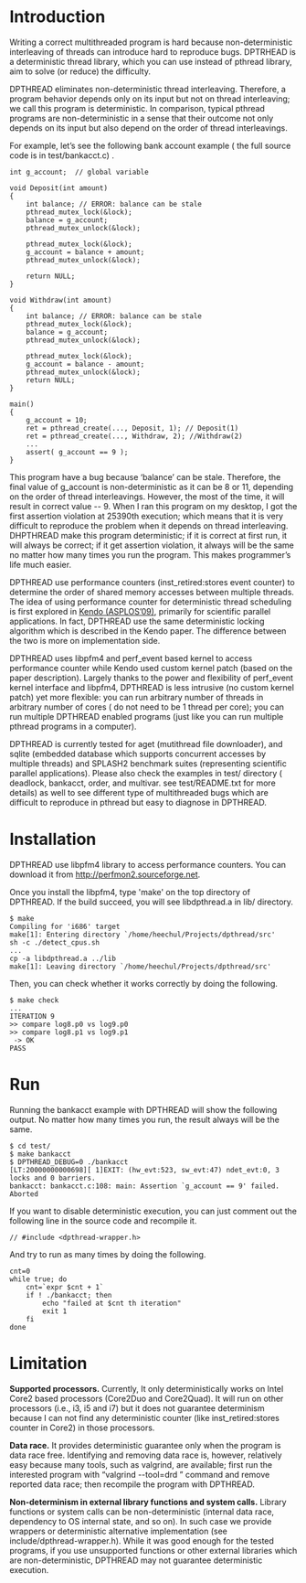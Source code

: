 # Introduction #


Writing a correct multithreaded program is hard because non-deterministic interleaving of threads can introduce hard to reproduce bugs. DPTRHEAD is a deterministic thread library, which you can use instead of pthread library,  aim to solve (or reduce) the difficulty.

DPTHREAD eliminates non-deterministic thread interleaving. Therefore, a program behavior depends only on its input but not on thread interleaving; we call this program is deterministic.  In comparison, typical pthread programs are non-deterministic in a sense that their outcome not only depends on its input but also depend on the order of thread interleavings.

For example, let’s see the following bank account example ( the full source code is in test/bankacct.c) .

```
int g_account;  // global variable 

void Deposit(int amount)
{
	int balance; // ERROR: balance can be stale
	pthread_mutex_lock(&lock); 
	balance = g_account;  
	pthread_mutex_unlock(&lock); 

	pthread_mutex_lock(&lock);
	g_account = balance + amount; 
	pthread_mutex_unlock(&lock); 

	return NULL; 
}

void Withdraw(int amount)
{
	int balance; // ERROR: balance can be stale
	pthread_mutex_lock(&lock);
	balance = g_account; 
	pthread_mutex_unlock(&lock); 

	pthread_mutex_lock(&lock);
	g_account = balance - amount; 
	pthread_mutex_unlock(&lock); 
	return NULL; 
}

main()
{
	g_account = 10; 
	ret = pthread_create(..., Deposit, 1); // Deposit(1) 
	ret = pthread_create(..., Withdraw, 2); //Withdraw(2) 
	... 
	assert( g_account == 9 ); 
}
```

This program have a bug because ‘balance’ can be stale. Therefore, the final value of g\_account is non-deterministic as it can be 8 or 11, depending on the order of thread interleavings. However, the most of the time, it will result in correct value -- 9. When I ran this program on my desktop, I got the first assertion violation at 25390th execution; which means that it is very difficult to reproduce the problem when it depends on thread interleaving.  DHPTHREAD make this program deterministic; if it is correct at first run, it will always be correct; if it get assertion violation, it always will be the same no matter how many times you run the program.  This makes programmer’s life much easier.

DPTHREAD use performance counters (inst\_retired:stores event counter) to determine the order of shared memory accesses between multiple threads. The idea of using performance counter for deterministic thread scheduling is first explored in [Kendo (ASPLOS’09)](http://www.google.com/url?sa=t&source=web&cd=1&ved=0CBYQFjAA&url=http%3A%2F%2Fpeople.csail.mit.edu%2Fmareko%2Fasplos073-olszewski.pdf&ei=nPB-TIySJ46onQegiOXvAQ&usg=AFQjCNFw7KpteuBfvkXl5edKG1FNzsOFew&sig2=QNohy7eWv3aZvo97fFVIqQ), primarily for scientific parallel applications. In fact, DPTHREAD use the same deterministic locking algorithm which is described in the Kendo paper. The difference between the two is more on implementation side.

DPTHREAD uses libpfm4 and perf\_event based kernel to access performance counter while Kendo used custom kernel patch (based on the paper description). Largely thanks to the power and flexibility of perf\_event kernel interface and libpfm4, DPTHREAD is less intrusive (no custom kernel patch) yet more flexible: you can run  arbitrary number of threads in arbitrary number of cores ( do not need to be 1 thread per core); you can run multiple DPTHREAD enabled programs (just like you can run multiple pthread programs in a computer).

DPTHREAD is currently tested for aget (mutithread file downloader), and sqlite (embedded database which supports concurrent accesses by multiple threads) and SPLASH2 benchmark suites (representing scientific parallel applications).  Please also check the examples in test/ directory ( deadlock, bankacct, order, and multivar. see test/README.txt for more details) as well to see different type of multithreaded bugs which are difficult to reproduce in pthread but easy to diagnose in DPTHREAD.


# Installation #

DPTHREAD use libpfm4 library to access performance counters. You can download it from http://perfmon2.sourceforge.net.

Once you install the libpfm4, type 'make' on the top directory of DPTHREAD. If the build succeed, you will see libdpthread.a in lib/ directory.

```
$ make 
Compiling for 'i686' target
make[1]: Entering directory `/home/heechul/Projects/dpthread/src'
sh -c ./detect_cpus.sh 
...
cp -a libdpthread.a ../lib
make[1]: Leaving directory `/home/heechul/Projects/dpthread/src'
```

Then, you can check whether it works correctly by doing the following.

```
$ make check 
...
ITERATION 9
>> compare log8.p0 vs log9.p0
>> compare log8.p1 vs log9.p1
 -> OK
PASS 
```


# Run #

Running the bankacct example with DPTHREAD will show the following output. No matter how many times you run, the result always will be the same.

```
$ cd test/
$ make bankacct  
$ DPTHREAD_DEBUG=0 ./bankacct 
[LT:20000000000698][ 1]EXIT: (hw_evt:523, sw_evt:47) ndet_evt:0, 3 locks and 0 barriers.
bankacct: bankacct.c:108: main: Assertion `g_account == 9' failed.
Aborted
```

If you want to disable deterministic execution, you can just comment out the following line in the source code and recompile it.

```
// #include <dpthread-wrapper.h>
```

And try to run as many times by doing the following.

```
cnt=0 
while true; do 
	cnt=`expr $cnt + 1` 
	if ! ./bankacct; then 
		echo "failed at $cnt th iteration"
		exit 1 
	fi 
done 
```
# Limitation #

**Supported processors.**  Currently, It only deterministically works on Intel Core2 based processors (Core2Duo and Core2Quad). It will run on other processors (i.e., i3, i5 and  i7) but it does not guarantee determinism because I can not find any deterministic counter (like inst\_retired:stores counter in Core2) in those processors.


**Data race.** It provides deterministic guarantee only when the program is data race free. Identifying and removing data race is, however, relatively easy because many tools, such as valgrind, are available; first run the interested program with “valgrind --tool=drd <your pgm>” command and remove reported data race; then recompile the program with DPTHREAD.


**Non-determinism in external library functions and system calls.** Library functions or system calls can be non-deterministic (internal data race, dependency to OS internal state, and so on). In such case we provide wrappers or deterministic alternative implementation (see include/dpthread-wrapper.h). While it was good enough for the tested programs, if you use unsupported functions or other external libraries which are non-deterministic, DPTHREAD may not guarantee deterministic execution.